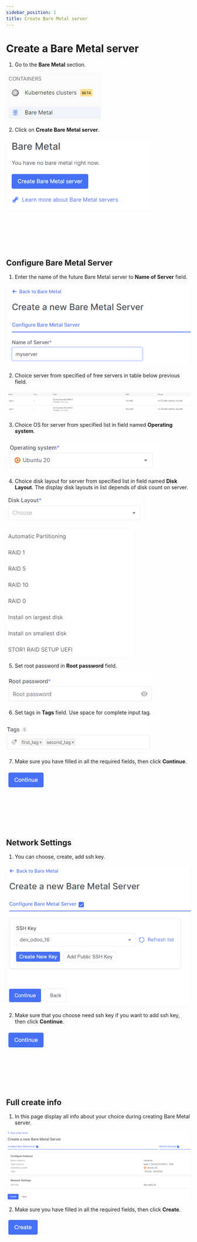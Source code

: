 ```yaml
---
sidebar_position: 1
title: Create Bare Metal server
---
```


# Create a Bare Metal server

1. Go to the **Bare Metal** section.

![](../../img/bare-metal/base.png)

2. Click on **Create Bare Metal server**.

![](../../img/bare-metal/create/1.png)


<br />
<br />
<br />
<br />
<br />


## Configure Bare Metal Server

1. Enter the name of the future Bare Metal server to **Name of Server** field.

![](../../img/bare-metal/create/2.png)

2. Choice server from specified of free servers in table below previous field.

![](../../img/bare-metal/create/3.png)

3. Choice OS for server from specified list in field named **Operating system**.

![](../../img/bare-metal/create/4.png)

4. Choice disk layout for server from specified list in field named **Disk Layout**. The display disk layouts in list depends of disk count on server.

![](../../img/bare-metal/create/15.png)

![](../../img/bare-metal/create/14.png)

5. Set root password in **Root password** field.

![](../../img/bare-metal/create/5.png)

6. Set tags in **Tags** field. Use space for complete input tag.

![](../../img/bare-metal/create/6.png)

7. Make sure you have filled in all the required fields, then click **Continue**.

![](../../img/bare-metal/create/10.png)


<br />
<br />
<br />
<br />
<br />


## Network Settings

1. You can choose, create, add ssh key.

![](../../img/bare-metal/create/7.png)

2. Make sure that you choose need ssh key if you want to add ssh key, then click **Continue**.

![](../../img/bare-metal/create/10.png)


<br />
<br />
<br />
<br />
<br />


## Full create info

1. In this page display all info about your choice during creating Bare Metal server.

![](../../img/bare-metal/create/8.png)

2. Make sure you have filled in all the required fields, then click **Create**.

![](../../img/bare-metal/create/9.png)
